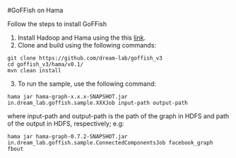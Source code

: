 #GoFFish on Hama

Follow the steps to install GoFFish

1. Install Hadoop and Hama using the this [link](http://people.apache.org/~tjungblut/downloads/hamadocs/ApacheHamaInstallationGuide_06.pdf).
2.  Clone and build using the following commands:

```
git clone https://github.com/dream-lab/goffish_v3
cd goffish_v3/hama/v0.1/
mvn clean install
```

3. To run the sample, use the following command:

```
hama jar hama-graph-x.x.x-SNAPSHOT.jar in.dream_lab.goffish.sample.XXXJob input-path output-path 
```

where input-path and output-path is the path of the graph in HDFS and path of the output in HDFS, 	respectively; e.g:

```
hama jar hama-graph-0.7.2-SNAPSHOT.jar in.dream_lab.goffish.sample.ConnectedComponentsJob facebook_graph fbout
```

